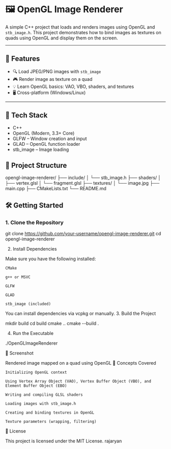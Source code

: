# 🖼️ OpenGL Image Renderer

A simple C++ project that loads and renders images using OpenGL and `stb_image.h`. This project demonstrates how to bind images as textures on quads using OpenGL and display them on the screen.

---

## 📌 Features

- 🔍 Load JPEG/PNG images with `stb_image`
- 🎮 Render image as texture on a quad
- 💡 Learn OpenGL basics: VAO, VBO, shaders, and textures
- 🖥️ Cross-platform (Windows/Linux)

---

## 🧰 Tech Stack

- C++
- OpenGL (Modern, 3.3+ Core)
- GLFW – Window creation and input
- GLAD – OpenGL function loader
- stb_image – Image loading



## 📂 Project Structure

opengl-image-renderer/
├── include/
│ └── stb_image.h
├── shaders/
│ ├── vertex.glsl
│ └── fragment.glsl
├── textures/
│ └── image.jpg
├── main.cpp
├── CMakeLists.txt
└── README.md




## 🛠️ Getting Started

### 1. Clone the Repository

git clone https://github.com/your-username/opengl-image-renderer.git
cd opengl-image-renderer

2. Install Dependencies

Make sure you have the following installed:

    CMake

    g++ or MSVC

    GLFW

    GLAD

    stb_image (included)

You can install dependencies via vcpkg or manually.
3. Build the Project

mkdir build
cd build
cmake ..
cmake --build .

4. Run the Executable

./OpenGLImageRenderer

📸 Screenshot


Rendered image mapped on a quad using OpenGL
🧠 Concepts Covered

    Initializing OpenGL context

    Using Vertex Array Object (VAO), Vertex Buffer Object (VBO), and Element Buffer Object (EBO)

    Writing and compiling GLSL shaders

    Loading images with stb_image.h

    Creating and binding textures in OpenGL

    Texture parameters (wrapping, filtering)

📝 License

This project is licensed under the MIT License.
rajaryan
